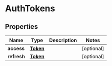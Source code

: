 # AuthTokens

## Properties
Name | Type | Description | Notes
------------ | ------------- | ------------- | -------------
**access** | [**Token**](Token.md) |  |  [optional]
**refresh** | [**Token**](Token.md) |  |  [optional]
